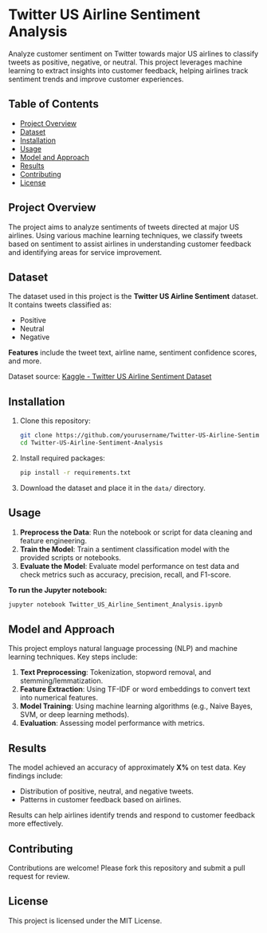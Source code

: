 # Twitter US Airline Sentiment Analysis

Analyze customer sentiment on Twitter towards major US airlines to classify tweets as positive, negative, or neutral. This project leverages machine learning to extract insights into customer feedback, helping airlines track sentiment trends and improve customer experiences.

## Table of Contents
- [Project Overview](#project-overview)
- [Dataset](#dataset)
- [Installation](#installation)
- [Usage](#usage)
- [Model and Approach](#model-and-approach)
- [Results](#results)
- [Contributing](#contributing)
- [License](#license)

## Project Overview
The project aims to analyze sentiments of tweets directed at major US airlines. Using various machine learning techniques, we classify tweets based on sentiment to assist airlines in understanding customer feedback and identifying areas for service improvement.

## Dataset
The dataset used in this project is the **Twitter US Airline Sentiment** dataset. It contains tweets classified as:
- Positive
- Neutral
- Negative

**Features** include the tweet text, airline name, sentiment confidence scores, and more.

Dataset source: [Kaggle - Twitter US Airline Sentiment Dataset](https://www.kaggle.com/crowdflower/twitter-airline-sentiment)

## Installation
1. Clone this repository:
    ```bash
    git clone https://github.com/yourusername/Twitter-US-Airline-Sentiment-Analysis.git
    cd Twitter-US-Airline-Sentiment-Analysis
    ```

2. Install required packages:
    ```bash
    pip install -r requirements.txt
    ```

3. Download the dataset and place it in the `data/` directory.

## Usage
1. **Preprocess the Data**: Run the notebook or script for data cleaning and feature engineering.
2. **Train the Model**: Train a sentiment classification model with the provided scripts or notebooks.
3. **Evaluate the Model**: Evaluate model performance on test data and check metrics such as accuracy, precision, recall, and F1-score.

**To run the Jupyter notebook:**
   ```bash
   jupyter notebook Twitter_US_Airline_Sentiment_Analysis.ipynb
   ```

## Model and Approach
This project employs natural language processing (NLP) and machine learning techniques. Key steps include:
1. **Text Preprocessing**: Tokenization, stopword removal, and stemming/lemmatization.
2. **Feature Extraction**: Using TF-IDF or word embeddings to convert text into numerical features.
3. **Model Training**: Using machine learning algorithms (e.g., Naive Bayes, SVM, or deep learning methods).
4. **Evaluation**: Assessing model performance with metrics.

## Results
The model achieved an accuracy of approximately **X%** on test data. Key findings include:
- Distribution of positive, neutral, and negative tweets.
- Patterns in customer feedback based on airlines.

Results can help airlines identify trends and respond to customer feedback more effectively.

## Contributing
Contributions are welcome! Please fork this repository and submit a pull request for review.

## License
This project is licensed under the MIT License.
